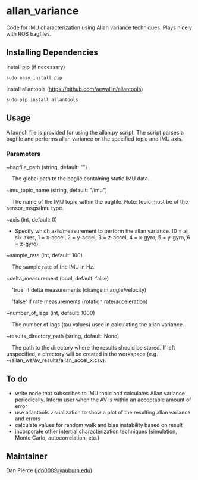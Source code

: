 # allan_variance #
Code for IMU characterization using Allan variance techniques. Plays nicely with ROS bagfiles.

## Installing Dependencies ##

Install pip (if necessary)
```
sudo easy_install pip
```

Install allantools (https://github.com/aewallin/allantools)
```
sudo pip install allantools
```

## Usage ##

A launch file is provided for using the allan.py script. The script parses a bagfile and performs allan variance on the specified topic and IMU axis. 

### Parameters ###

~bagfile_path (string, default: "")

&nbsp;&nbsp;&nbsp;&nbsp;The global path to the bagile containing static IMU data.

~imu_topic_name (string, default: "/imu")

&nbsp;&nbsp;&nbsp;&nbsp;The name of the IMU topic within the bagfile. Note: topic must be of the sensor_msgs/Imu type.

~axis (int, default: 0)

  + Specify which axis/measurement to perform the allan variance. (0 = all six axes, 1 = x-accel, 2 = y-accel, 3 = z-accel, 4 = x-gyro, 5 = y-gyro, 6 = z-gyro).

~sample_rate (int, default: 100)

&nbsp;&nbsp;&nbsp;&nbsp;The sample rate of the IMU in Hz.

~delta_measurement (bool, default: false)

&nbsp;&nbsp;&nbsp;&nbsp;'true' if delta measurements (change in angle/velocity)

&nbsp;&nbsp;&nbsp;&nbsp;'false' if rate measurements (rotation rate/acceleration)

~number_of_lags (int, default: 1000)

&nbsp;&nbsp;&nbsp;&nbsp;The number of lags (tau values) used in calculating the allan variance.

~results_directory_path (string, default: None)

&nbsp;&nbsp;&nbsp;&nbsp;The path to the directory where the results should be stored. If left unspecified, a directory will be created in the workspace (e.g. ~/allan_ws/av_results/allan_accel_x.csv).

## To do ##

- write node that subscribes to IMU topic and calculates Allan variance periodically. Inform user when the AV is within an acceptable amount of error
- use allantools visualization to show a plot of the resulting allan variance and errors
- calculate values for random walk and bias instability based on result
- incorporate other intertial characterization techniques (simulation, Monte Carlo, autocorrelation, etc.)

## Maintainer ##
Dan Pierce (jdp0009@auburn.edu)
